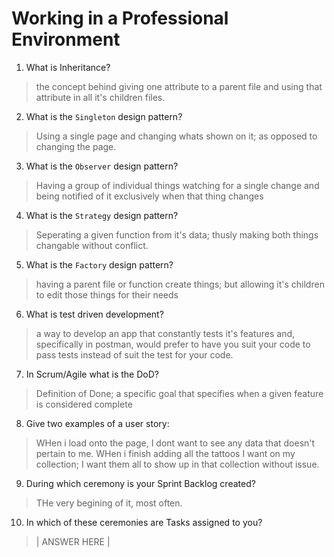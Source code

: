# Working in a Professional Environment
01. What is Inheritance?

> the concept behind giving one attribute to a parent file and using that attribute in all it's children files.

02. What is the `Singleton` design pattern?

> Using a single page and changing whats shown on it; as opposed to changing the page. 

03. What is the `Observer` design pattern?

> Having a group of individual things watching for a single change and being notified of it exclusively when that thing changes

04. What is the `Strategy` design pattern?

> Seperating a given function from it's data; thusly making both things changable without conflict.

05. What is the `Factory` design pattern?

> having a parent file or function create things; but allowing it's children to edit those things for their needs

06. What is test driven development?

> a way to develop an app that constantly tests it's features and, specifically in postman, would prefer to have you suit your code to pass tests instead of suit the test for your code. 

07. In Scrum/Agile what is the DoD?

> Definition of Done; a specific goal that specifies when a given feature is considered complete

08. Give two examples of a user story:

> WHen i load onto the page, I dont want to see any data that doesn't pertain to me. 
WHen i finish adding all the tattoos I want on my collection; I want them all to show up  in that collection without issue.

09. During which ceremony is your Sprint Backlog created?

> THe very begining of it, most often. 

10. In which of these ceremonies are Tasks assigned to you?

> | ANSWER HERE |
